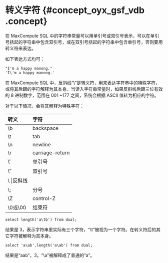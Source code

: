 # 转义字符 {#concept_oyx_gsf_vdb .concept}

在 MaxCompute SQL 中的字符串常量可以用单引号或双引号表示，可以在单引号括起的字符串中包含双引号，或在双引号括起的字符串中包含单引号，否则要用转义符来表达。

如下表达方式均可：

```
"I'm a happy manong."
'I\'m a happy manong.'
```

在 MaxCompute SQL 中，反斜线“\\”是转义符，用来表达字符串中的特殊字符，或将其后跟的字符解释为其本身。当读入字符串常量时，如果反斜线后跟三位有效的 8 进制数字，范围在 001 ~177 之间，系统会根据 ASCII 值转为相应的字符。

对于以下情况，会将其解释为特殊字符：

|转义|字符|
|:-|:-|
|\\b|backspace|
|\\t|tab|
|\\n|newline|
|\\r|carriage-return|
|\\’|单引号|
|\\”|双引号|
|\\ \\|反斜线|
|\\;|分号|
|\\Z|control-Z|
|\\0或\\00|结束符|

```
select length('a\tb') from dual;
```

结果是 3，表示字符串里实际有三个字符，“\\t”被视为一个字符。在转义符后的其它字符被解释为其本身。

```
select 'a\ab',length('a\ab') from dual;
```

结果是“aab”，3。“\\a”被解释成了普通的“a”。

